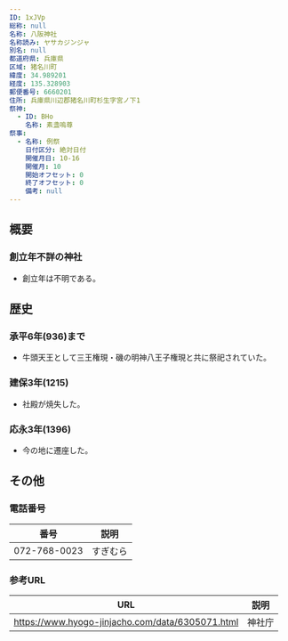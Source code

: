 ```yaml
---
ID: 1xJVp
総称: null
名称: 八阪神社
名称読み: ヤサカジンジャ
別名: null
都道府県: 兵庫県
区域: 猪名川町
緯度: 34.989201
経度: 135.328903
郵便番号: 6660201
住所: 兵庫県川辺郡猪名川町杉生字宮ノ下1
祭神:
  - ID: BHo
    名称: 素盞嗚尊
祭事:
  - 名称: 例祭
    日付区分: 絶対日付
    開催月日: 10-16
    開催月: 10
    開始オフセット: 0
    終了オフセット: 0
    備考: null
---
```


## 概要

### 創立年不詳の神社

- 創立年は不明である。

## 歴史

### 承平6年(936)まで

- 牛頭天王として三王権現・磯の明神八王子権現と共に祭祀されていた。

### 建保3年(1215)

- 社殿が焼失した。

### 応永3年(1396)

- 今の地に遷座した。

## その他

### 電話番号

| 番号         | 説明     |
| ------------ | -------- |
| 072-768-0023 | すぎむら |

### 参考URL

| URL                                              | 説明   |
| ------------------------------------------------ | ------ |
| https://www.hyogo-jinjacho.com/data/6305071.html | 神社庁 |
